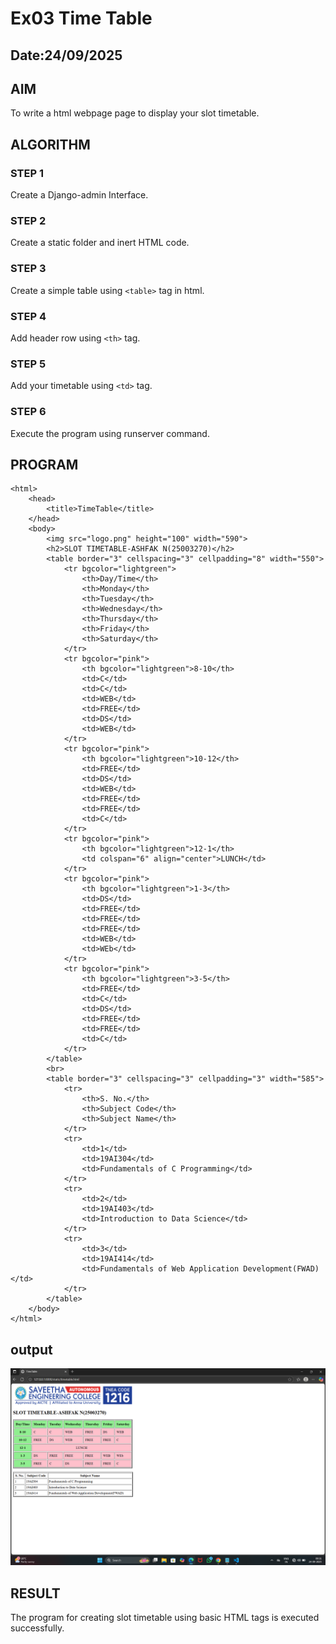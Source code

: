 # Ex03 Time Table
## Date:24/09/2025

## AIM
To write a html webpage page to display your slot timetable.

## ALGORITHM
### STEP 1
Create a Django-admin Interface.

### STEP 2
Create a static folder and inert HTML code.

### STEP 3
Create a simple table using ```<table>``` tag in html.

### STEP 4
Add header row using ```<th>``` tag.

### STEP 5
Add your timetable using ```<td>``` tag.

### STEP 6
Execute the program using runserver command.

## PROGRAM
```
<html>
    <head>
        <title>TimeTable</title>
    </head>
    <body>
        <img src="logo.png" height="100" width="590">
        <h2>SLOT TIMETABLE-ASHFAK N(25003270)</h2>
        <table border="3" cellspacing="3" cellpadding="8" width="550">
            <tr bgcolor="lightgreen">
                <th>Day/Time</th>
                <th>Monday</th>
                <th>Tuesday</th>
                <th>Wednesday</th>
                <th>Thursday</th>
                <th>Friday</th>
                <th>Saturday</th>
            </tr>
            <tr bgcolor="pink">
                <th bgcolor="lightgreen">8-10</th>
                <td>C</td>
                <td>C</td>
                <td>WEB</td>
                <td>FREE</td>
                <td>DS</td>
                <td>WEB</td>
            </tr>
            <tr bgcolor="pink">
                <th bgcolor="lightgreen">10-12</th>
                <td>FREE</td>
                <td>DS</td>
                <td>WEB</td>
                <td>FREE</td>
                <td>FREE</td>
                <td>C</td>
            </tr>
            <tr bgcolor="pink">
                <th bgcolor="lightgreen">12-1</th>
                <td colspan="6" align="center">LUNCH</td>
            </tr>
            <tr bgcolor="pink">
                <th bgcolor="lightgreen">1-3</th>
                <td>DS</td>
                <td>FREE</td>
                <td>FREE</td>
                <td>FREE</td>
                <td>WEB</td>
                <td>WEb</td>
            </tr>
            <tr bgcolor="pink">
                <th bgcolor="lightgreen">3-5</th>
                <td>FREE</td>
                <td>C</td>
                <td>DS</td>
                <td>FREE</td>
                <td>FREE</td>
                <td>C</td>
            </tr>
        </table>
        <br>
        <table border="3" cellspacing="3" cellpadding="3" width="585">
            <tr>
                <th>S. No.</th>
                <th>Subject Code</th>
                <th>Subject Name</th>
            </tr>
            <tr>
                <td>1</td>
                <td>19AI304</td>
                <td>Fundamentals of C Programming</td>
            </tr>
            <tr>
                <td>2</td>
                <td>19AI403</td>
                <td>Introduction to Data Science</td>
            </tr>
            <tr>
                <td>3</td>
                <td>19AI414</td>
                <td>Fundamentals of Web Application Development(FWAD)</td>
            </tr>
        </table>
    </body>
</html>

```
## output

![alt text](<Screenshot (7).png>)

## RESULT
The program for creating slot timetable using basic HTML tags is executed successfully.
